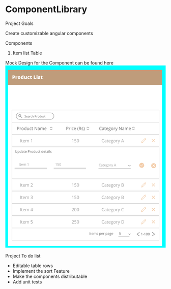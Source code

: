 # ComponentLibrary

Project Goals

Create customizable angular components 

Components 
1. Item list Table 

Mock Design for the Component can be found here
![ItemList Table](https://github.com/ilinkMathew/Component-Library/blob/master/designs/ItemList.png)


Project To do list
- Editable table rows
- Implement the sort Feature 
- Make the components distributable
- Add unit tests



